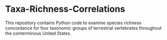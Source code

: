 # Taxa-Richness-Correlations
This repository contains Python code to examine species richness concordance for four taxonomic groups of terrestrial vertebrates throughout the conterminous United States.
